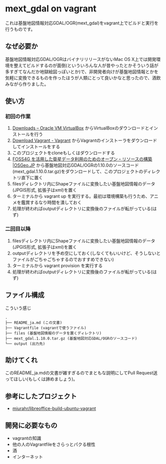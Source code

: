 # mext_gdal on vagrant

これは基盤地図情報対応GDAL/OGR(mext_gdal)をvagrant上でビルドと実行を行うものです。

## なぜ必要か

基盤地図情報対応GDAL/OGRはバイナリリリースがないMac OS X上では開発環境を整えてビルドするのが面倒(といういろんな人が昔やったとかそういう話が多すぎてなんだか地獄絵図っぽいとか)で、非開発者向けが基盤地図情報とかを気軽に変換できるものを作ったほうが人類にとって良いかなと思ったので、酒飲みながら作りました。

## 使い方

### 初回の作業

1. [Downloads – Oracle VM VirtualBox](https://www.virtualbox.org/wiki/Downloads) からVirtualBoxのダウンロードとインストールを行う
2. [Download Vagrant - Vagrant](http://www.vagrantup.com/downloads.html) からVagrantのインストーラをダウンロードしてインストールをする
3. このプロジェクトをcloneもしくはダウンロードする
4. [FOSS4G を活用した衛星データ利用のためのオープン・リソースの構築 |OSGeo.JP](http://www.osgeo.jp/foss4g-mext/) から基盤地図対応GDAL/OGRの1.10.0のソースコード(mext_gdal.1.10.0.tar.gz)をダウンロードして、このプロジェクトのディレクトリ直下に置く
5. filesディレクトリ内にShapeファイルに変換したい基盤地図情報のデータ(JPGIS形式, 拡張子はxml)を置く
6. ターミナルから vagrant up を実行する。最初は環境構築も行うため、アニメを鑑賞するなり時間を潰しておく
7. 処理が終わればoutputディレクトリに変換後のファイルが転がっている(はず)

### 二回目以降

1. filesディレクトリ内にShapeファイルに変換したい基盤地図情報のデータ(JPGIS形式, 拡張子はxml)を置く
2. outputディレクトリを予め空にしておく(しなくてもいいけど、そうしないとファイルがごちゃごちゃするのでおすすめできない)
3. ターミナルから vagrant provision を実行する
4. 処理が終わればoutputディレクトリに変換後のファイルが転がっている(はず)

## ファイル構成

こういう感じ

    .
    ├── README_ja.md (この文書)
    ├── Vagrantfile (vagrantで使うファイル)
    ├── files (基盤地図情報のデータを置くディレクトリ)
    ├── mext_gdal.1.10.0.tar.gz (基盤地図対応GDAL/OGRのソースコード)
    └── output (出力先)

## 助けてくれ

このREADME_ja.mdの文書が雑すぎるのでまともな説明にしてPull Request送ってほしい(もしくは諦めましょう)。

## 参考にしたプロジェクト

- [miurahr/libreoffice-build-ubuntu-vagrant](https://github.com/miurahr/libreoffice-build-ubuntu-vagrant)

## 開発に必要なもの

- vagrantの知識
- 他の人のVagrantfileをさらっとパクる根性
- 酒
- インターネット
